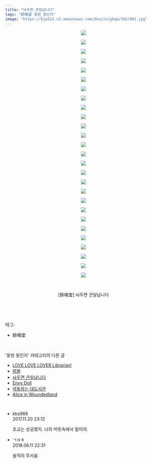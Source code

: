 ```yaml
---
title: "놔두면 큰일납니다"
tags: "鈴鳴堂 동방_동인지"
image: "https://kjw122.s3.amazonaws.com/doujin/ghap/392/001.jpg"
---
```

<div class="article">
<p style="text-align: center; clear: none; float: none;"><img src="{{ site.imgserver5 }}/ghap/392/001.jpg"/></p>
<p style="text-align: center; clear: none; float: none;"><img src="{{ site.imgserver5 }}/ghap/392/002.jpg"/></p>
<p style="text-align: center; clear: none; float: none;"><img src="{{ site.imgserver5 }}/ghap/392/003.jpg"/></p>
<p style="text-align: center; clear: none; float: none;"><img src="{{ site.imgserver5 }}/ghap/392/004.jpg"/></p>
<p style="text-align: center; clear: none; float: none;"><img src="{{ site.imgserver5 }}/ghap/392/005.jpg"/></p>
<p style="text-align: center; clear: none; float: none;"><img src="{{ site.imgserver5 }}/ghap/392/006.jpg"/></p>
<p style="text-align: center; clear: none; float: none;"><img src="{{ site.imgserver5 }}/ghap/392/007.jpg"/></p>
<p style="text-align: center; clear: none; float: none;"><img src="{{ site.imgserver5 }}/ghap/392/008.jpg"/></p>
<p style="text-align: center; clear: none; float: none;"><img src="{{ site.imgserver5 }}/ghap/392/009.jpg"/></p>
<p style="text-align: center; clear: none; float: none;"><img src="{{ site.imgserver5 }}/ghap/392/010.jpg"/></p>
<p style="text-align: center; clear: none; float: none;"><img src="{{ site.imgserver5 }}/ghap/392/011.jpg"/></p>
<p style="text-align: center; clear: none; float: none;"><img src="{{ site.imgserver5 }}/ghap/392/012.jpg"/></p>
<p style="text-align: center; clear: none; float: none;"><img src="{{ site.imgserver5 }}/ghap/392/013.jpg"/></p>
<p style="text-align: center; clear: none; float: none;"><img src="{{ site.imgserver5 }}/ghap/392/014.jpg"/></p>
<p style="text-align: center; clear: none; float: none;"><img src="{{ site.imgserver5 }}/ghap/392/015.jpg"/></p>
<p style="text-align: center; clear: none; float: none;"><img src="{{ site.imgserver5 }}/ghap/392/016.jpg"/></p>
<p style="text-align: center; clear: none; float: none;"><img src="{{ site.imgserver5 }}/ghap/392/017.jpg"/></p>
<p style="text-align: center; clear: none; float: none;"><img src="{{ site.imgserver5 }}/ghap/392/018.jpg"/></p>
<p style="text-align: center; clear: none; float: none;"><img src="{{ site.imgserver5 }}/ghap/392/019.jpg"/></p>
<p style="text-align: center; clear: none; float: none;"><img src="{{ site.imgserver5 }}/ghap/392/020.jpg"/></p>
<p style="text-align: center; clear: none; float: none;"><img src="{{ site.imgserver5 }}/ghap/392/021.jpg"/></p>
<p style="text-align: center; clear: none; float: none;"><img src="{{ site.imgserver5 }}/ghap/392/022.jpg"/></p>
<p style="text-align: center; clear: none; float: none;"><img src="{{ site.imgserver5 }}/ghap/392/023.jpg"/></p>
<p style="text-align: center; clear: none; float: none;"><img src="{{ site.imgserver5 }}/ghap/392/024.jpg"/></p>
<p style="text-align: center; clear: none; float: none;"><img src="{{ site.imgserver5 }}/ghap/392/025.jpg"/></p>
<p style="text-align: center; clear: none; float: none;"><img src="{{ site.imgserver5 }}/ghap/392/026.jpg"/></p>
<p style="text-align: center; clear: none; float: none;"><img src="{{ site.imgserver5 }}/ghap/392/027.jpg"/></p>
<p style="text-align: center; clear: none; float: none;"><br/></p>
<p style="text-align: center; clear: none; float: none;">[鈴鳴堂] 놔두면 큰일납니다</p>
<p><br/></p>
</div><br/>
<div class="tagTrail">
<p>태그: </p>
<ul>
<li>鈴鳴堂</li>
</ul>
</div><br/>
<div class="another">
<p>'동방 동인지' 카테고리의 다른 글</p>
<ul>
<li><a href="/ghap_394">LOVE LOVE LOVER Librarian!</a></li>
<li><a href="/ghap_393">럼블</a></li>
<li><a href="/ghap_392">놔두면 큰일납니다</a></li>
<li><a href="/ghap_391">Envy Doll</a></li>
<li><a href="/ghap_390">약동하는 대도서관</a></li>
<li><a href="/ghap_389">Alice in Woundedland</a></li>
</ul>
</div><br/>
<div class="cb_module cb_fluid">
<div class="cb_wrt cb_profile">
<div class="comment">
<ul>
<li class="cb_thumb_off" id="comment15133735">
<div class="cb_comment_area">
<div class="cb_info_area">
<div class="cb_section">
<span class="cb_nick_name">kbs966</span>
</div>
<div class="cb_section">
<span class="cb_date">2017.11.20 23:12 </span>
</div>
</div>
<div class="cb_dsc_comment">
<p class="cb_dsc">
											조교는 성공했지. 너의 머릿속에서 말이야.
										</p>
</div>
</div></li>
<li class="cb_thumb_off" id="comment15269458">
<div class="cb_comment_area">
<div class="cb_info_area">
<div class="cb_section">
<span class="cb_nick_name">ㄱㅁㅎ</span>
</div>
<div class="cb_section">
<span class="cb_date">2018.06.11 22:31 </span>
</div>
</div>
<div class="cb_dsc_comment">
<p class="cb_dsc">
											솔직히 무서움
										</p>
</div>
</div></li>
</ul>
</div>
</div><!-- commentList close -->
</div><br/>
